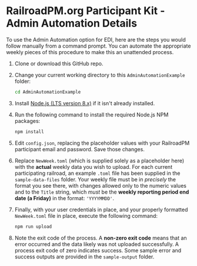 # RailroadPM.org Participant Kit - Admin Automation Details

To use the Admin Automation option for EDI, here are the steps you would follow manually from a command prompt. You can automate the appropriate weekly pieces of this procedure to make this an unattended process.

1.  Clone or download this GitHub repo.

1.  Change your current working directory to this `AdminAutomationExample` folder:

    ```bash
    cd AdminAutomationExample
    ```

1.  Install [Node.js (LTS version 8.x)](https://nodejs.org/en/download/) if it isn't already installed.

1.  Run the following command to install the required Node.js NPM packages:

    ```bash
    npm install
    ```

1.  Edit `config.json`, replacing the placeholder values with your RailroadPM participant email and password. Save those changes.

1.  Replace `NewWeek.toml` (which is supplied solely as a placeholder here) with the **actual** weekly data you wish to upload. For each current participating railroad, an example `.toml` file has been supplied in the `sample-data-files` folder. Your weekly file must be in _precisely_ the format you see there, with changes allowed only to the numeric values and to the `Title` string, which _must_ be the **weekly reporting period end date (a Friday)** in the format: `'YYYYMMDD'`.

1.  Finally, with your user credentials in place, and your properly formatted `NewWeek.toml` file in place, execute the following command:

    ```bash
    npm run upload
    ```

1.  Note the exit code of the process. A **non-zero exit code** means that an error occurred and
    the data likely was not uploaded successfully. A process exit code of zero indicates success. Some sample error and success outputs are provided in the `sample-output` folder.

